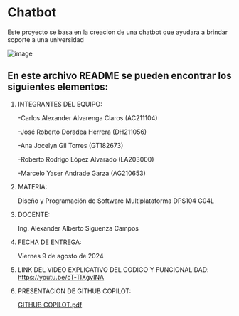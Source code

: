 # Chatbot
Este proyecto se basa en la creacion de una chatbot que ayudara a brindar soporte a una universidad

![image](https://user-images.githubusercontent.com/79995182/188522186-37932faa-4194-4c29-b288-f1530fa68e41.png)

 ## En este archivo README se pueden encontrar los siguientes elementos:

 1) INTEGRANTES DEL EQUIPO:

     -Carlos Alexander Alvarenga Claros (AC211104)
    
     -José Roberto Doradea Herrera (DH211056)
    
     -Ana Jocelyn Gil Torres (GT182673)
    
     -Roberto Rodrigo López Alvarado (LA203000)
    
     -Marcelo Yaser Andrade Garza (AG210653)
     
     
 3) MATERIA:

     Diseño y Programación de Software Multiplataforma DPS104 G04L

 4) DOCENTE:

      Ing. Alexander Alberto Siguenza Campos

 5) FECHA DE ENTREGA:

      Viernes 9 de agosto de 2024
      
 6) LINK DEL VIDEO EXPLICATIVO DEL CODIGO Y FUNCIONALIDAD:
 https://youtu.be/cT-TIXgvINA


 7) PRESENTACION DE GITHUB COPILOT:

      [GITHUB COPILOT.pdf](https://github.com/user-attachments/files/16567678/GITHUB.COPILOT.pdf)
